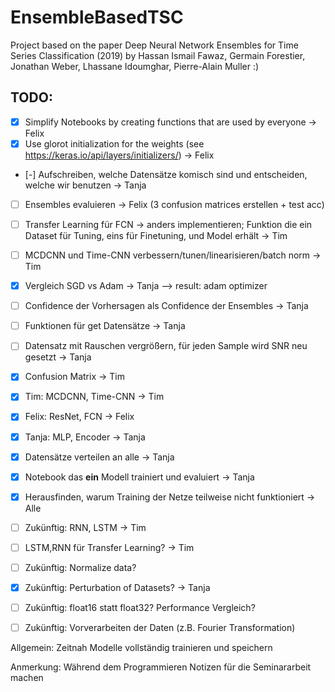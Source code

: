 # EnsembleBasedTSC
Project based on the paper Deep Neural Network Ensembles for Time Series Classification (2019) by Hassan Ismail Fawaz, Germain Forestier, Jonathan Weber, Lhassane Idoumghar, Pierre-Alain Muller
:)


## TODO:
- [X] Simplify Notebooks by creating functions that are used by everyone -> Felix
- [X] Use glorot initialization for the weights (see https://keras.io/api/layers/initializers/) -> Felix
- [-] Aufschreiben, welche Datensätze komisch sind und entscheiden, welche wir benutzen -> Tanja
- [ ] Ensembles evaluieren -> Felix (3 confusion matrices erstellen + test acc)
- [ ] Transfer Learning für FCN -> anders implementieren; Funktion die ein Dataset für Tuning, eins für Finetuning, und Model erhält  -> Tim
- [ ] MCDCNN und Time-CNN verbessern/tunen/linearisieren/batch norm -> Tim
- [x] Vergleich SGD vs Adam -> Tanja --> result: adam optimizer
- [ ] Confidence der Vorhersagen als Confidence der Ensembles -> Tanja
- [ ] Funktionen für get Datensätze -> Tanja
- [ ] Datensatz mit Rauschen vergrößern, für jeden Sample wird SNR neu gesetzt -> Tanja
- [x] Confusion Matrix -> Tim
- [x] Tim: MCDCNN, Time-CNN -> Tim
- [x] Felix: ResNet, FCN -> Felix
- [x] Tanja: MLP, Encoder -> Tanja
- [x] Datensätze verteilen an alle -> Tanja
- [x] Notebook das **ein** Modell trainiert und evaluiert -> Tanja
- [x] Herausfinden, warum Training der Netze teilweise nicht funktioniert -> Alle

- [ ] Zukünftig: RNN, LSTM -> Tim
- [ ] LSTM,RNN für Transfer Learning? -> Tim
- [ ] Zukünftig: Normalize data?
- [x] Zukünftig: Perturbation of Datasets? -> Tanja
- [ ] Zukünftig: float16 statt float32? Performance Vergleich?
- [ ] Zukünftig: Vorverarbeiten der Daten (z.B. Fourier Transformation)


Allgemein: Zeitnah Modelle vollständig trainieren und speichern 

Anmerkung: Während dem Programmieren Notizen für die Seminararbeit machen
